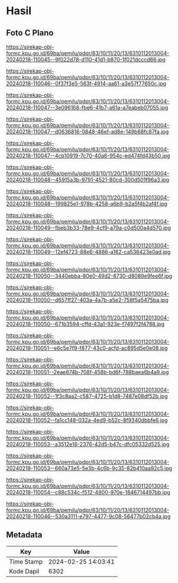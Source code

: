 # Hasil

## Foto C Plano

https://sirekap-obj-formc.kpu.go.id/69ba/pemilu/pdpr/63/10/11/20/13/6310112013004-20240218-110045--9f022d78-d110-41d1-b870-1f021dcccd66.jpg

https://sirekap-obj-formc.kpu.go.id/69ba/pemilu/pdpr/63/10/11/20/13/6310112013004-20240218-110046--0f37f3e5-563f-4914-aa61-a3e57f77650c.jpg

https://sirekap-obj-formc.kpu.go.id/69ba/pemilu/pdpr/63/10/11/20/13/6310112013004-20240218-110047--3e096168-fbe6-41b7-a61a-a7eabeb07055.jpg

https://sirekap-obj-formc.kpu.go.id/69ba/pemilu/pdpr/63/10/11/20/13/6310112013004-20240218-110047--d0636816-0848-46ef-ad8e-149b68fc87fa.jpg

https://sirekap-obj-formc.kpu.go.id/69ba/pemilu/pdpr/63/10/11/20/13/6310112013004-20240218-110047--4cb10919-7c70-40a6-954c-ed474fd43b50.jpg

https://sirekap-obj-formc.kpu.go.id/69ba/pemilu/pdpr/63/10/11/20/13/6310112013004-20240218-110048--45915a3b-9791-4521-80cd-300d501f96a3.jpg

https://sirekap-obj-formc.kpu.go.id/69ba/pemilu/pdpr/63/10/11/20/13/6310112013004-20240218-110048--199825e1-978b-4258-a6b9-b2a5f4b2af4f.jpg

https://sirekap-obj-formc.kpu.go.id/69ba/pemilu/pdpr/63/10/11/20/13/6310112013004-20240218-110049--fbeb3b33-78e9-4cf9-a79a-c0d500a4d570.jpg

https://sirekap-obj-formc.kpu.go.id/69ba/pemilu/pdpr/63/10/11/20/13/6310112013004-20240218-110049--12ef4723-88e6-4886-a162-ca536423e0ad.jpg

https://sirekap-obj-formc.kpu.go.id/69ba/pemilu/pdpr/63/10/11/20/13/6310112013004-20240218-110050--3440ebba-80e0-49d2-8730-d8089e9fee6f.jpg

https://sirekap-obj-formc.kpu.go.id/69ba/pemilu/pdpr/63/10/11/20/13/6310112013004-20240218-110050--d657ff27-403a-4a7b-a5e2-758f5a5475ba.jpg

https://sirekap-obj-formc.kpu.go.id/69ba/pemilu/pdpr/63/10/11/20/13/6310112013004-20240218-110050--671b3594-cffd-43a1-923e-f7497f2f4788.jpg

https://sirekap-obj-formc.kpu.go.id/69ba/pemilu/pdpr/63/10/11/20/13/6310112013004-20240218-110051--e6c5e7f9-f877-43c0-acfd-ac895d5e0e08.jpg

https://sirekap-obj-formc.kpu.go.id/69ba/pemilu/pdpr/63/10/11/20/13/6310112013004-20240218-110051--2eae874b-708f-458b-bd6f-788baea6b4a9.jpg

https://sirekap-obj-formc.kpu.go.id/69ba/pemilu/pdpr/63/10/11/20/13/6310112013004-20240218-110052--1f3c8aa2-c587-4725-b1d8-7487e08df52b.jpg

https://sirekap-obj-formc.kpu.go.id/69ba/pemilu/pdpr/63/10/11/20/13/6310112013004-20240218-110052--fa1cc148-032a-4ed9-b52c-8f9340dbbfe6.jpg

https://sirekap-obj-formc.kpu.go.id/69ba/pemilu/pdpr/63/10/11/20/13/6310112013004-20240218-110053--a3512e16-2376-42d5-b47c-dfc05332d525.jpg

https://sirekap-obj-formc.kpu.go.id/69ba/pemilu/pdpr/63/10/11/20/13/6310112013004-20240218-110053--660a73e5-5e3b-4c6b-9c35-82b410aa92c5.jpg

https://sirekap-obj-formc.kpu.go.id/69ba/pemilu/pdpr/63/10/11/20/13/6310112013004-20240218-110054--c88c534c-f512-4800-970e-1846714497bb.jpg

https://sirekap-obj-formc.kpu.go.id/69ba/pemilu/pdpr/63/10/11/20/13/6310112013004-20240218-110046--530a3111-e797-4477-9c08-56477b02cb4a.jpg


## Metadata

| Key        | Value               |
| ---------- | ------------------- |
| Time Stamp | 2024-02-25 14:03:41 |
| Kode Dapil | 6302                |



